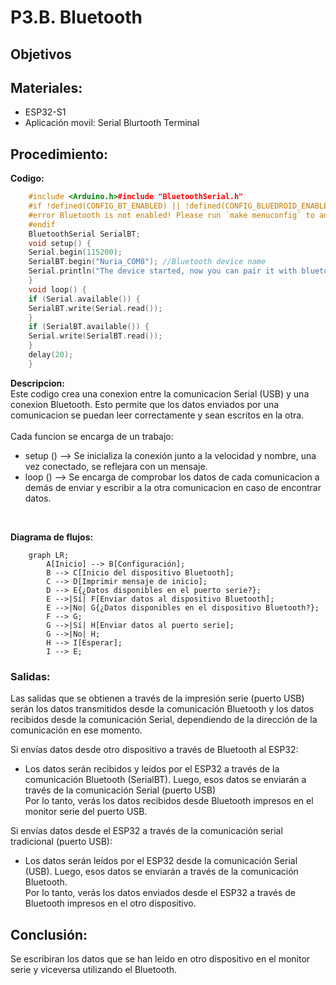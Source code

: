 # P3.B. Bluetooth
## Objetivos
## Materiales: 
- ESP32-S1
- Aplicación movil: Serial Blurtooth Terminal
## Procedimiento:
**Codigo:**
```cpp
    #include <Arduino.h>#include "BluetoothSerial.h"
    #if !defined(CONFIG_BT_ENABLED) || !defined(CONFIG_BLUEDROID_ENABLED)
    #error Bluetooth is not enabled! Please run `make menuconfig` to and enable it
    #endif
    BluetoothSerial SerialBT;
    void setup() {
    Serial.begin(115200);
    SerialBT.begin("Nuria_COM8"); //Bluetooth device name
    Serial.println("The device started, now you can pair it with bluetooth!");
    }
    void loop() {
    if (Serial.available()) {
    SerialBT.write(Serial.read());
    }
    if (SerialBT.available()) {
    Serial.write(SerialBT.read());
    }
    delay(20);
    }
```
**Descripcion:**<br>
Este codigo crea una conexion entre la comunicacion Serial (USB)  y una conexion Bluetooth. Esto permite que los datos enviados por una comunicacion se puedan leer correctamente y sean escritos en la otra. <br><br> Cada funcion se encarga de un trabajo: <br>
<ul>
    <li> setup () --> Se inicializa la conexión junto a la velocidad y nombre, una vez conectado, se reflejara con un mensaje. </li>
    <li> loop () --> Se encarga de comprobar los datos de cada comunicacion a demás de enviar y escribir a la otra comunicacion en caso de encontrar datos. </li>
</ul><br>

**Diagrama de flujos:**

```mermaid
    graph LR;
        A[Inicio] --> B[Configuración];
        B --> C[Inicio del dispositivo Bluetooth];
        C --> D[Imprimir mensaje de inicio];
        D --> E{¿Datos disponibles en el puerto serie?};
        E -->|Sí| F[Enviar datos al dispositivo Bluetooth];
        E -->|No| G{¿Datos disponibles en el dispositivo Bluetooth?};
        F --> G;
        G -->|Sí| H[Enviar datos al puerto serie];
        G -->|No| H;
        H --> I[Esperar];
        I --> E;
```

### Salidas:
Las salidas que se obtienen a través de la impresión serie (puerto USB) serán los datos transmitidos desde la comunicación Bluetooth y los datos recibidos desde la comunicación Serial, dependiendo de la dirección de la comunicación en ese momento.

Si envías datos desde otro dispositivo a través de Bluetooth al ESP32:
<ul>
    <li>Los datos serán recibidos y leídos por el ESP32 a través de la comunicación Bluetooth (SerialBT). Luego, esos datos se enviarán a través de la comunicación Serial (puerto USB) <br>
    Por lo tanto, verás los datos recibidos desde Bluetooth impresos en el monitor serie del puerto USB. </li>
</ul>


Si envías datos desde el ESP32 a través de la comunicación serial tradicional (puerto USB):
<ul>
    <li>Los datos serán leídos por el ESP32 desde la comunicación Serial (USB).
    Luego, esos datos se enviarán a través de la comunicación Bluetooth.<br>
    Por lo tanto, verás los datos enviados desde el ESP32 a través de Bluetooth impresos en el otro dispositivo.</li>
</ul>

## Conclusión: 
Se escribiran los datos que se han leido en otro dispositivo en el monitor serie y viceversa utilizando el Bluetooth.